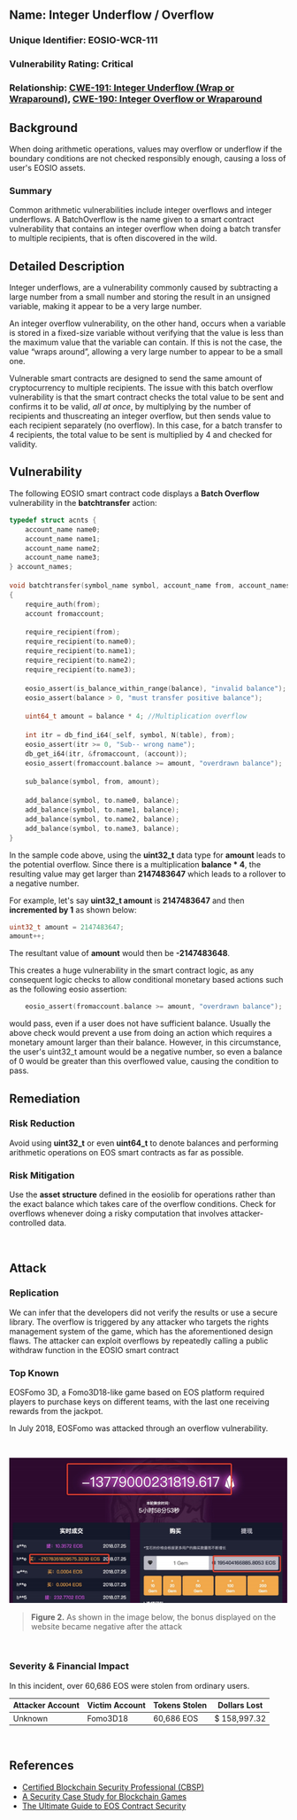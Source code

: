 <br/>

## Name: Integer Underflow / Overflow

### Unique Identifier: EOSIO-WCR-111

### Vulnerability Rating: Critical

### Relationship: [CWE-191: Integer Underflow (Wrap or Wraparound)](https://cwe.mitre.org/data/definitions/191.html), [CWE-190: Integer Overflow or Wraparound](https://cwe.mitre.org/data/definitions/190.html)

## Background

When doing arithmetic operations, values may overflow or underflow if the boundary conditions are not checked responsibly enough, causing a loss of user's EOSIO assets.

### Summary

Common arithmetic vulnerabilities include integer overflows and integer underflows. A BatchOverflow is the name given to a smart contract vulnerability that contains an integer overflow when doing a batch transfer to multiple recipients, that is often discovered in the wild.

## Detailed Description

Integer underflows, are a vulnerability commonly caused by subtracting a large number from a small number and storing the result in an unsigned variable, making it appear to be a very large number.

An integer overflow vulnerability, on the other hand, occurs when a variable is stored in a fixed-size variable without verifying that the value is less than the maximum value that the variable can contain. If this is not the case, the value “wraps around”, allowing a very large number to appear to be a small one.

Vulnerable smart contracts are designed to send the same amount of cryptocurrency to multiple recipients. The issue with this batch overflow vulnerability is that the smart contract checks the total value to be sent and confirms it to be valid, _all at once_, by multiplying by the number of recipients and thuscreating an integer overflow, but then sends value to each recipient separately (no overflow). In this case, for a batch transfer to 4 recipients, the total value to be sent is multiplied by 4 and checked for validity.

## Vulnerability

The following EOSIO smart contract code displays a **Batch Overflow** vulnerability in the **batchtransfer** action:

```c++
typedef struct acnts {
    account_name name0;
    account_name name1;
    account_name name2;
    account_name name3;
} account_names;

void batchtransfer(symbol_name symbol, account_name from, account_names to, uint64_t balance)
{
    require_auth(from);
    account fromaccount;

    require_recipient(from);
    require_recipient(to.name0);
    require_recipient(to.name1);
    require_recipient(to.name2);
    require_recipient(to.name3);

    eosio_assert(is_balance_within_range(balance), "invalid balance");
    eosio_assert(balance > 0, "must transfer positive balance");

    uint64_t amount = balance * 4; //Multiplication overflow

    int itr = db_find_i64(_self, symbol, N(table), from);
    eosio_assert(itr >= 0, "Sub-- wrong name");
    db_get_i64(itr, &fromaccount, (account));
    eosio_assert(fromaccount.balance >= amount, "overdrawn balance");

    sub_balance(symbol, from, amount);

    add_balance(symbol, to.name0, balance);
    add_balance(symbol, to.name1, balance);
    add_balance(symbol, to.name2, balance);
    add_balance(symbol, to.name3, balance);
}
```
In the sample code above, using the **uint32_t** data type for **amount** leads to the potential overflow. Since there is a multiplication **balance * 4**, the resulting value may get larger than **2147483647** which leads to a rollover to a negative number.

For example, let's say **uint32_t amount** is **2147483647** and then **incremented by 1** as shown below:

```c++
uint32_t amount = 2147483647;
amount++;
```

The resultant value of **amount** would then be **-2147483648**.

This creates a huge vulnerability in the smart contract logic, as any consequent logic checks to allow conditional monetary based actions such as the following eosio assertion:

```c++
    eosio_assert(fromaccount.balance >= amount, "overdrawn balance");
```
would pass, even if a user does not have sufficient balance. Usually the above check would prevent a use from doing an action which requires a monetary amount larger than their balance. However, in this circumstance, the user's uint32_t amount would be a negative number, so even a balance of 0 would be greater than this overflowed value, causing the condition to pass.


## Remediation

### Risk Reduction

 Avoid using **uint32_t** or even **uint64_t** to denote balances and performing arithmetic operations on EOS smart contracts as far as possible. 
 
 ### Risk Mitigation

 Use the **asset structure** defined in the eosiolib for operations rather than the exact balance which takes care of the overflow conditions.
 Check for overflows whenever doing a risky computation that involves attacker-controlled data.

<br/>

## Attack 

### Replication 

We can infer that the developers did not verify the results or use a secure library. The overflow is triggered by any attacker who targets the rights
management system of the game, which has the aforementioned design flaws. The attacker can exploit overflows by repeatedly calling a public withdraw function in the EOSIO smart contract

### Top Known

EOSFomo 3D, a Fomo3D18-like game based on EOS
platform required players to purchase keys on different teams, with the
last one receiving rewards from the jackpot. 

In July 2018, EOSFomo was attacked through an overflow vulnerability. 

<br/>

![eos fomo overflow](images/eosfomo.png)

> **Figure 2.** As shown in the image below, the bonus displayed on the website became negative after the attack

<br/>

### Severity & Financial Impact

In this incident, over 60,686 EOS were stolen from
ordinary users.

| Attacker Account | Victim Account | Tokens Stolen | Dollars Lost  
| ------ | ------ | ------ | ------
| Unknown | Fomo3D18 | 60,686 EOS | $ 158,997.32

<br/>

## References
- [Certified Blockchain Security Professional (CBSP)](https://blockchaintrainingalliance.com/products/blockchain-security-training-on-demand)
- [A Security Case Study for Blockchain Games ](https://ieeexplore.ieee.org/document/8811555)
- [The Ultimate Guide to EOS Contract Security](https://blockgeeks.com/guides/eos-smart-contract-security/)

